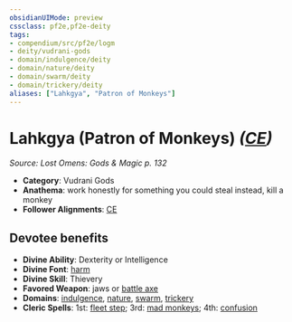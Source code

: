 ```yaml
---
obsidianUIMode: preview
cssclass: pf2e,pf2e-deity
tags:
- compendium/src/pf2e/logm
- deity/vudrani-gods
- domain/indulgence/deity
- domain/nature/deity
- domain/swarm/deity
- domain/trickery/deity
aliases: ["Lahkgya", "Patron of Monkeys"]
---
```

# Lahkgya (Patron of Monkeys) *([CE](/rules/traits/chaotic-evil-b1.md))*  
*Source: Lost Omens: Gods & Magic p. 132*  

- **Category**: Vudrani Gods
- **Anathema**: work honestly for something you could steal instead, kill a monkey
- **Follower Alignments**: [CE](/rules/traits/chaotic-evil-b1.md)

## Devotee benefits

- **Divine Ability**: Dexterity or Intelligence
- **Divine Font**: [harm](/compendium/spells/harm.md)
- **Divine Skill**: Thievery
- **Favored Weapon**: jaws or [battle axe](/compendium/equipment/items/battle-axe.md)
- **Domains**: [indulgence](/compendium/setting/domains.md#Indulgence), [nature](/compendium/setting/domains.md#Nature), [swarm](/compendium/setting/domains.md#Swarm), [trickery](/compendium/setting/domains.md#Trickery)
- **Cleric Spells**: 1st: [fleet step](/compendium/spells/fleet-step.md); 3rd: [mad monkeys](/compendium/spells/mad-monkeys-apg.md); 4th: [confusion](/compendium/spells/confusion.md)